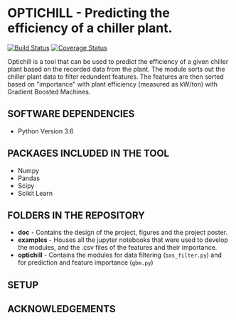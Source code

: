 # OPTICHILL - Predicting the efficiency of a chiller plant.

[![Build Status](https://travis-ci.org/optichill/optichill.svg?branch=master)](https://travis-ci.org/optichill/optichill)
[![Coverage Status](https://coveralls.io/repos/github/optichill/optichill/badge.svg?branch=master)](https://coveralls.io/github/optichill/optichill?branch=master)

Optichill is a tool that can be used to predict the efficiency of a given chiller plant based on the recorded data from the plant. The module sorts out the chiller plant data to filter redundent features. The features are then sorted based on "importance" with plant efficiency (measured as kW/ton) with Gradient Boosted Machines. 	

## SOFTWARE DEPENDENCIES
* Python Version 3.6

## PACKAGES INCLUDED IN THE TOOL
* Numpy
* Pandas
* Scipy
* Scikit Learn

## FOLDERS IN THE REPOSITORY
* **doc** - Contains the design of the project, figures and the project poster. 
* **examples** - Houses all the jupyter notebooks that were used to develop the modules, and the .csv files of the features and their importance. 
* **optichill** - Contains the modules for data filtering (`bas_filter.py`) and for prediction and feature importance (`gbm.py`) 

## SETUP

## ACKNOWLEDGEMENTS